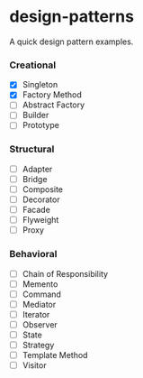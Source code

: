 # design-patterns
A quick design pattern examples.

### Creational
- [X] Singleton
- [X] Factory Method
- [ ] Abstract Factory
- [ ] Builder
- [ ] Prototype
### Structural
- [ ] Adapter
- [ ] Bridge
- [ ] Composite
- [ ] Decorator
- [ ] Facade
- [ ] Flyweight
- [ ] Proxy
### Behavioral
- [ ] Chain of Responsibility
- [ ] Memento
- [ ] Command
- [ ] Mediator
- [ ] Iterator
- [ ] Observer
- [ ] State
- [ ] Strategy
- [ ] Template Method
- [ ] Visitor
